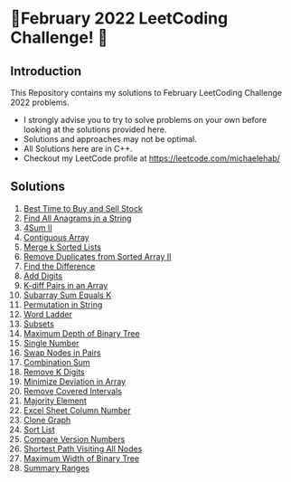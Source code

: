 # 🏅February 2022 LeetCoding Challenge! 🏅
## Introduction
This Repository contains my solutions to February LeetCoding Challenge 2022 problems.
* I strongly advise you to try to solve problems on your own before looking at the solutions provided here.
* Solutions and approaches may not be optimal.
* All Solutions here are in C++.
* Checkout my LeetCode profile at https://leetcode.com/michaelehab/

## Solutions
1. <a href="https://github.com/michaelehab/LeetCode-February-Challenge-2022/blob/main/121.Best-Time-to-Buy-and-Sell-Stock.cpp">Best Time to Buy and Sell Stock</a>
2. <a href="https://github.com/michaelehab/LeetCode-February-Challenge-2022/blob/main/438.Find-All-Anagrams-in-a-String.cpp">Find All Anagrams in a String</a>
3. <a href="https://github.com/michaelehab/LeetCode-February-Challenge-2022/blob/main/454.4Sum-II.cpp">4Sum II</a>
4. <a href="https://github.com/michaelehab/LeetCode-February-Challenge-2022/blob/main/525.Contiguous-Array.cpp">Contiguous Array</a>
5. <a href="https://github.com/michaelehab/LeetCode-February-Challenge-2022/blob/main/23.Merge-k-Sorted-Lists.cpp">Merge k Sorted Lists</a>
6. <a href="https://github.com/michaelehab/LeetCode-February-Challenge-2022/blob/main/80.Remove-Duplicates-from-Sorted-Array-II.cpp">Remove Duplicates from Sorted Array II</a>
7. <a href="https://github.com/michaelehab/LeetCode-February-Challenge-2022/blob/main/389.Find-the-Difference.cpp">Find the Difference</a>
8. <a href="https://github.com/michaelehab/LeetCode-February-Challenge-2022/blob/main/258.Add-Digits.cpp">Add Digits</a>
9. <a href="https://github.com/michaelehab/LeetCode-February-Challenge-2022/blob/main/532.K-diff-Pairs-in-an-Array.cpp">K-diff Pairs in an Array</a>
10. <a href="https://github.com/michaelehab/LeetCode-February-Challenge-2022/blob/main/560.Subarray-Sum-Equals-K.cpp">Subarray Sum Equals K</a>
11. <a href="https://github.com/michaelehab/LeetCode-February-Challenge-2022/blob/main/567.Permutation-in-String.cpp">Permutation in String</a>
12. <a href="https://github.com/michaelehab/LeetCode-February-Challenge-2022/blob/main/127.Word-Ladder.cpp">Word Ladder</a>
13. <a href="https://github.com/michaelehab/LeetCode-February-Challenge-2022/blob/main/78.Subsets.cpp">Subsets</a>
14. <a href="https://github.com/michaelehab/LeetCode-February-Challenge-2022/blob/main/104.Maximum-Depth-of-Binary-Tree.cpp">Maximum Depth of Binary Tree</a>
15. <a href="https://github.com/michaelehab/LeetCode-February-Challenge-2022/blob/main/136.Single-Number.cpp">Single Number</a>
16. <a href="https://github.com/michaelehab/LeetCode-February-Challenge-2022/blob/main/24.Swap-Nodes-in-Pairs.cpp">Swap Nodes in Pairs</a>
17. <a href="https://github.com/michaelehab/LeetCode-February-Challenge-2022/blob/main/39.Combination-Sum.cpp">Combination Sum</a>
18. <a href="https://github.com/michaelehab/LeetCode-February-Challenge-2022/blob/main/402.Remove-K-Digits.cpp">Remove K Digits</a>
19. <a href="https://github.com/michaelehab/LeetCode-February-Challenge-2022/blob/main/1675.Minimize-Deviation-in-Array.cpp">Minimize Deviation in Array</a>
20. <a href="https://github.com/michaelehab/LeetCode-February-Challenge-2022/blob/main/1288.Remove-Covered-Intervals.cpp">Remove Covered Intervals</a>
21. <a href="https://github.com/michaelehab/LeetCode-February-Challenge-2022/blob/main/169.Majority-Element.cpp">Majority Element</a>
22. <a href="https://github.com/michaelehab/LeetCode-February-Challenge-2022/blob/main/171.Excel-Sheet-Column-Number.cpp">Excel Sheet Column Number</a>
23. <a href="https://github.com/michaelehab/LeetCode-February-Challenge-2022/blob/main/133.Clone-Graph.cpp">Clone Graph</a>
24. <a href="https://github.com/michaelehab/LeetCode-February-Challenge-2022/blob/main/148.Sort-List.cpp">Sort List</a>
25. <a href="https://github.com/michaelehab/LeetCode-February-Challenge-2022/blob/main/165.Compare-Version-Numbers.cpp">Compare Version Numbers</a>
26. <a href="https://github.com/michaelehab/LeetCode-February-Challenge-2022/blob/main/847.Shortest-Path-Visiting-All-Nodes.cpp">Shortest Path Visiting All Nodes</a>
27. <a href="https://github.com/michaelehab/LeetCode-February-Challenge-2022/blob/main/662.Maximum-Width-of-Binary-Tree.cpp">Maximum Width of Binary Tree</a>
28. <a href="https://github.com/michaelehab/LeetCode-February-Challenge-2022/blob/main/228.Summary-Ranges.cpp">Summary Ranges</a>
